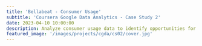 ```yaml
---
title: 'Bellabeat - Consumer Usage'
subtitle: 'Coursera Google Data Analytics - Case Study 2'
date: 2023-04-10 10:00:00
description: Analyze consumer usage data to identify opportunities for business growth.
featured_image: '/images/projects/cgda/cs02/cover.jpg'
---
```

